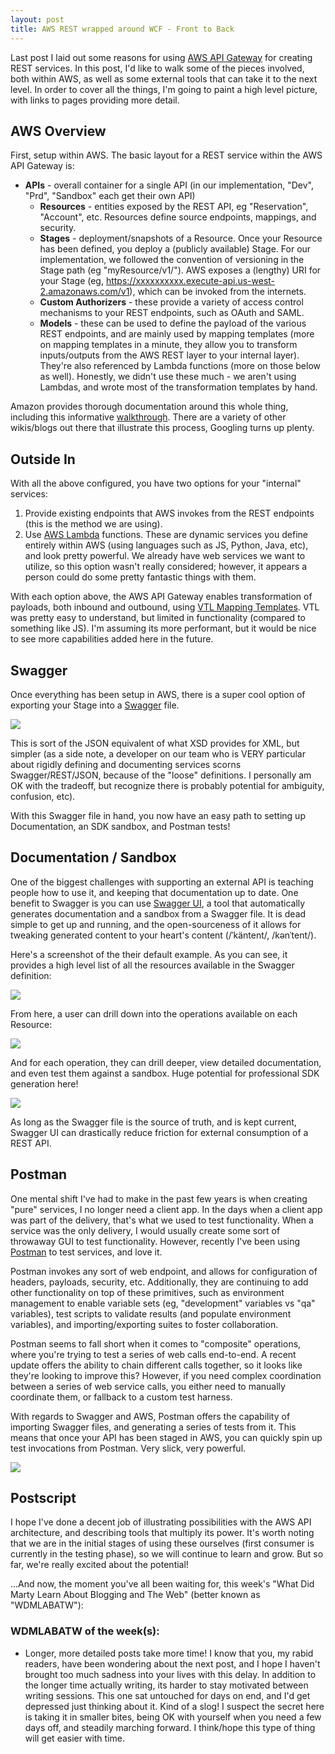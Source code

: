 ```yaml
---
layout: post
title: AWS REST wrapped around WCF - Front to Back
---
```


Last post I laid out some reasons for using <a href="https://aws.amazon.com/api-gateway">AWS API Gateway</a> for creating REST services.  In this post, I'd like to walk some of the pieces involved, both within AWS, as well as some external tools that can take it to the next level.  In order to cover all the things, I'm going to paint a high level picture, with links to pages providing more detail.

AWS Overview
------------

First, setup within AWS.  The basic layout for a REST service within the AWS API Gateway is:

* **APIs** - overall container for a single API (in our implementation, "Dev", "Prd", "Sandbox" each get their own API)
	* **Resources** - entities exposed by the REST API, eg "Reservation", "Account", etc.  Resources define source endpoints, mappings, and security.
	* **Stages** - deployment/snapshots of a Resource.  Once your Resource has been defined, you deploy a (publicly available) Stage.  For our implementation, we followed the convention of versioning in the Stage path (eg "myResource/v1/<id>").  AWS exposes a (lengthy) URI for your Stage (eg,  https://xxxxxxxxxx.execute-api.us-west-2.amazonaws.com/v1), which can be invoked from the internets.
	* **Custom Authorizers** - these provide a variety of access control mechanisms to your REST endpoints, such as OAuth and SAML.
	* **Models** - these can be used to define the payload of the various REST endpoints, and are mainly used by mapping templates (more on mapping templates in a minute, they allow you to transform inputs/outputs from the AWS REST layer to your internal layer).  They're also referenced by Lambda functions (more on those below as well).  Honestly, we didn't use these much - we aren't using Lambdas, and wrote most of the transformation templates by hand.

Amazon provides thorough documentation around this whole thing, including this informative <a href="http://docs.aws.amazon.com/apigateway/latest/developerguide/api-gateway-create-api-from-example.html">walkthrough</a>.  There are a variety of other wikis/blogs out there that illustrate this process, Googling turns up plenty.

Outside In
----------

With all the above configured, you have two options for your "internal" services:

1. Provide existing endpoints that AWS invokes from the REST endpoints (this is the method we are using).
2. Use <a href="https://aws.amazon.com/lambda/">AWS Lambda</a> functions.  These are dynamic services you define entirely within AWS (using languages such as JS, Python, Java, etc), and look pretty powerful.  We already have web services we want to utilize, so this option wasn't really considered; however, it appears a person could do some pretty fantastic things with them.

With each option above, the AWS API Gateway enables transformation of payloads, both inbound and outbound, using <a href="https://velocity.apache.org/engine/releases/velocity-1.5/user-guide.html">VTL Mapping Templates</a>.  VTL was pretty easy to understand, but limited in functionality (compared to something like JS).  I'm assuming its more performant, but it would be nice to see more capabilities added here in the future.

Swagger
-------

Once everything has been setup in AWS, there is a super cool option of exporting your Stage into a <a href="http://swagger.io/">Swagger</a> file.

<img src="{{ site.baseurl }}/images/AWSAPIExport.png" />

This is sort of the JSON equivalent of what XSD provides for XML, but simpler (as a side note, a developer on our team who is VERY particular about rigidly defining and documenting services scorns Swagger/REST/JSON, because of the "loose" definitions.  I personally am OK with the tradeoff, but recognize there is probably potential for ambiguity, confusion, etc).

With this Swagger file in hand, you now have an easy path to setting up Documentation, an SDK sandbox, and Postman tests!

Documentation / Sandbox
-----------------------

One of the biggest challenges with supporting an external API is teaching people how to use it, and keeping that documentation up to date.  One benefit to Swagger is you can use <a href="http://swagger.io/swagger-ui/">Swagger UI</a>, a tool that automatically generates documentation and a sandbox from a Swagger file.  It is dead simple to get up and running, and the open-sourceness of it allows for tweaking generated content to your heart's content (/ˈkäntent/, /kənˈtent/).  

Here's a screenshot of the their default example.  As you can see, it provides a high level list of all the resources available in the Swagger definition:

<img src="{{ site.baseurl }}/images/swaggerUI1.png" />

From here, a user can drill down into the operations available on each Resource:

<img src="{{ site.baseurl }}/images/swaggerUI2.png" />

And for each operation, they can drill deeper, view detailed documentation, and even test them against a sandbox.  Huge potential for professional SDK generation here!

<img src="{{ site.baseurl }}/images/swaggerUI3.png" />

As long as the Swagger file is the source of truth, and is kept current, Swagger UI can drastically reduce friction for external consumption of a REST API.

Postman
-------

One mental shift I've had to make in the past few years is when creating "pure" services, I no longer need a client app.  In the days when a client app was part of the delivery, that's what we used to test functionality.  When a service was the only delivery, I would usually create some sort of throwaway GUI to test functionality.  However, recently I've been using <a href="https://www.getpostman.com/">Postman</a> to test services, and love it.  

Postman invokes any sort of web endpoint, and allows for configuration of headers, payloads, security, etc.  Additionally, they are continuing to add other functionality on top of these primitives, such as environment management to enable variable sets (eg, "development" variables vs "qa" variables), test scripts to validate results (and populate environment variables), and importing/exporting suites to foster collaboration.

Postman seems to fall short when it comes to "composite" operations, where you're trying to test a series of web calls end-to-end.  A recent update offers the ability to chain different calls together, so it looks like they're looking to improve this?  However, if you need complex coordination between a series of web service calls, you either need to manually coordinate them, or fallback to a custom test harness.

With regards to Swagger and AWS, Postman offers the capability of importing Swagger files, and generating a series of tests from it.  This means that once your API has been staged in AWS, you can quickly spin up test invocations from Postman.  Very slick, very powerful.

<img src="{{ site.baseurl }}/images/PostmanImport.png" />

Postscript
----------

I hope I've done a decent job of illustrating possibilities with the AWS API architecture, and describing tools that multiply its power.  It's worth noting that we are in the initial stages of using these ourselves (first consumer is currently in the testing phase), so we will continue to learn and grow.  But so far, we're really excited about the potential!

...And now, the moment you've all been waiting for, this week's "What Did Marty Learn About Blogging and The Web" (better known as "WDMLABATW"):

<aside class="full-aside">
	<h3>WDMLABATW of the week(s):</h3>
	<ul class="padded-li">
		<li>Longer, more detailed posts take more time!  I know that you, my rabid readers, have been wondering about the next post, and I hope I haven't brought too much sadness into your lives with this delay.  In addition to the longer time actually writing, its harder to stay motivated between writing sessions.  This one sat untouched for days on end, and I'd get depressed just thinking about it.  Kind of a slog!  I suspect the secret here is taking it in smaller bites, being OK with yourself when you need a few days off, and steadily marching forward.  I think/hope this type of thing will get easier with time.</li>
	</ul>
</aside>

